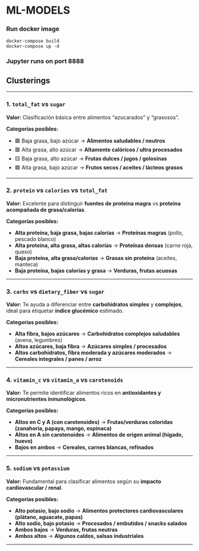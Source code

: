 # ML-MODELS

### Run docker image

```
docker-compose build
docker-compose up -d
```

### Jupyter runs on port 8888

## Clusterings

---

### **1. `total_fat` vs `sugar`**
**Valor:** Clasificación básica entre alimentos “azucarados” y “grasosos”.

**Categorías posibles:**
- 🟩 Baja grasa, bajo azúcar → **Alimentos saludables / neutros**
- 🟥 Alta grasa, alto azúcar → **Altamente calóricos / ultra procesados**
- 🟨 Baja grasa, alto azúcar → **Frutas dulces / jugos / golosinas**
- 🟦 Alta grasa, bajo azúcar → **Frutos secos / aceites / lácteos grasos**

---

### **2. `protein` vs `calories` vs `total_fat`**
**Valor:** Excelente para distinguir **fuentes de proteína magra** vs **proteína acompañada de grasa/calorías**.

**Categorías posibles:**
- **Alta proteína, baja grasa, bajas calorías** → **Proteínas magras** (pollo, pescado blanco)
- **Alta proteína, alta grasa, altas calorías** → **Proteínas densas** (carne roja, queso)
- **Baja proteína, alta grasa/calorías** → **Grasas sin proteína** (aceites, manteca)
- **Baja proteína, bajas calorías y grasa** → **Verduras, frutas acuosas**

---

### **3. `carbs` vs `dietary_fiber` vs `sugar`**
**Valor:** Te ayuda a diferenciar entre **carbohidratos simples** y **complejos**, ideal para etiquetar **índice glucémico** estimado.

**Categorías posibles:**
- **Alta fibra, bajos azúcares** → **Carbohidratos complejos saludables** (avena, legumbres)
- **Altos azúcares, baja fibra** → **Azúcares simples / procesados**
- **Altos carbohidratos, fibra moderada y azúcares moderados** → **Cereales integrales / panes / arroz**

---

### **4. `vitamin_c` vs `vitamin_a` vs `carotenoids`**
**Valor:** Te permite identificar alimentos ricos en **antioxidantes y micronutrientes inmunológicos**.

**Categorías posibles:**
- **Altos en C y A (con carotenoides)** → **Frutas/verduras coloridas (zanahoria, papaya, mango, espinaca)**
- **Altos en A sin carotenoides** → **Alimentos de origen animal (hígado, huevo)**
- **Bajos en ambos** → **Cereales, carnes blancas, refinados**

---

### **5. `sodium` vs `potassium`**
**Valor:** Fundamental para clasificar alimentos según su **impacto cardiovascular / renal**.

**Categorías posibles:**
- **Alto potasio, bajo sodio** → **Alimentos protectores cardiovasculares (plátano, aguacate, papas)**
- **Alto sodio, bajo potasio** → **Procesados / embutidos / snacks salados**
- **Ambos bajos** → **Verduras, frutas neutras**
- **Ambos altos** → **Algunos caldos, salsas industriales**

---
